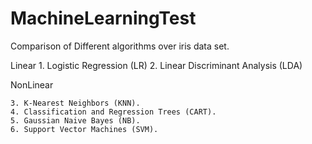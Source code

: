 # MachineLearningTest



Comparison of Different algorithms over iris data set.

Linear
	1. Logistic Regression (LR) 
	2. Linear Discriminant Analysis (LDA)

NonLinear

	3. K-Nearest Neighbors (KNN).
	4. Classification and Regression Trees (CART).
	5. Gaussian Naive Bayes (NB).
	6. Support Vector Machines (SVM).